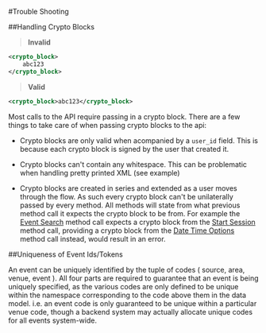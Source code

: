 #Trouble Shooting


##Handling Crypto Blocks
> **Invalid**

```xml
<crypto_block>
    abc123
</crypto_block>
```

> **Valid**

```xml
<crypto_block>abc123</crypto_block>
```

Most calls to the API require passing in a crypto block. There are a few things
to take care of when passing crypto blocks to the api:

* Crypto blocks are only valid when acompanied by a `user_id` field. This is
  because each crypto block is signed by the user that created it.

* Crypto blocks can't contain any whitespace. This can be problematic when
  handling pretty printed XML (see example)

* Crypto blocks are created in series and extended as a user moves through the
  flow. As such every crypto block can't be unilaterally passed by every method.
  All methods will state from what previous method call it expects the crypto
  block to be from. For example the [Event Search](#event-search) method call
  expects a crypto block from the [Start Session](#start-session) method call,
  providing a crypto block from the [Date Time Options](#date-time-options) 
  method call instead, would result in an error.

##Uniqueness of Event Ids/Tokens

An event can be uniquely identified by the tuple of codes
( source, area, venue, event ). All four parts are required
to guarantee that an event is being uniquely specified, as the various
codes are only defined to be unique within the namespace corresponding
to the code above them in the data model. i.e. an event code is only
guaranteed to be unique within a particular venue code, though a backend
system may actually allocate unique codes for all events system-wide.
